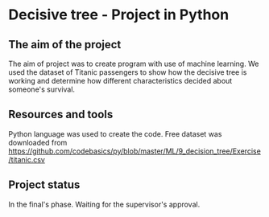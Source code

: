 # Decisive tree - Project in Python
## The aim of the project
The aim of project was to create program with use of machine learning. 
We used the dataset of Titanic passengers to show how the decisive tree is working and determine how different characteristics decided about someone's survival.

## Resources and tools
Python language was used to create the code.
Free dataset was downloaded from https://github.com/codebasics/py/blob/master/ML/9_decision_tree/Exercise/titanic.csv

## Project status
In the final's phase.
    Waiting for the supervisor's approval.
